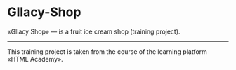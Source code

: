 # Gllacy-Shop
«Gllacy Shop» — is a fruit ice cream shop (training project).
--- ---

This training project is taken from the course of the learning platform «HTML Academy».